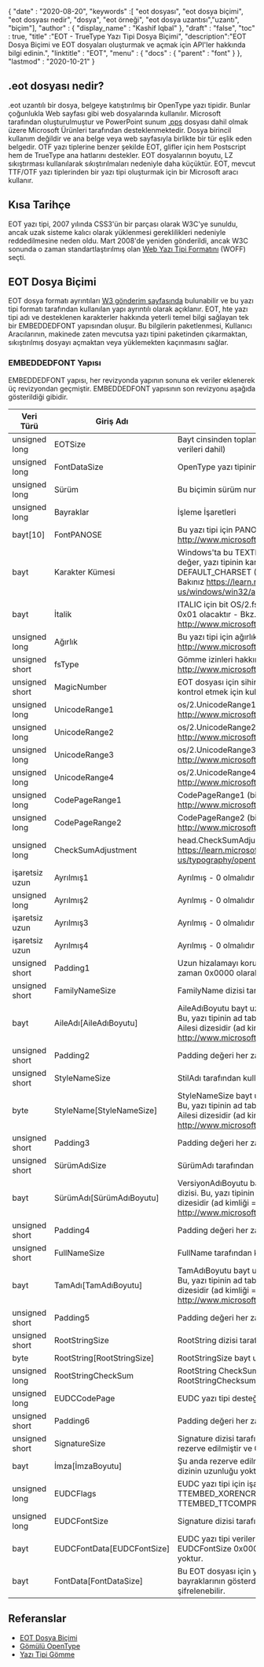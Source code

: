 {
  "date" : "2020-08-20",
  "keywords" :[ "eot dosyası", "eot dosya biçimi", "eot dosyası nedir", "dosya", "eot örneği", "eot dosya uzantısı","uzantı", "biçim"],
  "author" : {
    "display_name" : "Kashif Iqbal"
},
  "draft" : "false",
  "toc" : true,
  "title" :"EOT - TrueType Yazı Tipi Dosya Biçimi",
  "description":"EOT Dosya Biçimi ve EOT dosyaları oluşturmak ve açmak için API'ler hakkında bilgi edinin.",
  "linktitle" : "EOT",
  "menu" : {
    "docs" : {
      "parent" : "font"
}
},
  "lastmod" : "2020-10-21"
}

## .eot dosyası nedir?

.eot uzantılı bir dosya, belgeye katıştırılmış bir OpenType yazı tipidir. Bunlar çoğunlukla Web sayfası gibi web dosyalarında kullanılır. Microsoft tarafından oluşturulmuştur ve PowerPoint sunum [.pps](/tr/sunum/pps) dosyası dahil olmak üzere Microsoft Ürünleri tarafından desteklenmektedir. Dosya birincil kullanım değildir ve ana belge veya web sayfasıyla birlikte bir tür eşlik eden belgedir. OTF yazı tiplerine benzer şekilde EOT, glifler için hem Postscript hem de TrueType ana hatlarını destekler. EOT dosyalarının boyutu, LZ sıkıştırması kullanılarak sıkıştırılmaları nedeniyle daha küçüktür. EOT, mevcut TTF/OTF yazı tiplerinden bir yazı tipi oluşturmak için bir Microsoft aracı kullanır.

## Kısa Tarihçe

EOT yazı tipi, 2007 yılında CSS3'ün bir parçası olarak W3C'ye sunuldu, ancak uzak sisteme kalıcı olarak yüklenmesi gereklilikleri nedeniyle reddedilmesine neden oldu. Mart 2008'de yeniden gönderildi, ancak W3C sonunda o zaman standartlaştırılmış olan [Web Yazı Tipi Formatını](/tr/font/woff/) (WOFF) seçti.

## EOT Dosya Biçimi

EOT dosya formatı ayrıntıları [W3 gönderim sayfasında](https://www.w3.org/Submission/EOT/#FileFormat) bulunabilir ve bu yazı tipi formatı tarafından kullanılan yapı ayrıntılı olarak açıklanır. EOT, hte yazı tipi adı ve desteklenen karakterler hakkında yeterli temel bilgi sağlayan tek bir EMBEDDEDFONT yapısından oluşur. Bu bilgilerin paketlenmesi, Kullanıcı Aracılarının, makinede zaten mevcutsa yazı tipini paketinden çıkarmaktan, sıkıştırılmış dosyayı açmaktan veya yüklemekten kaçınmasını sağlar.

### EMBEDDEDFONT Yapısı
EMBEDDEDFONT yapısı, her revizyonda yapının sonuna ek veriler eklenerek üç revizyondan geçmiştir. EMBEDDEDFONT yapısının son revizyonu aşağıda gösterildiği gibidir.

|Veri Türü|Giriş Adı|Açıklama|
---|---|---|
|unsigned long|EOTSize|Bayt cinsinden toplam yapı uzunluğu (dize ve yazı tipi verileri dahil)|
|unsigned long|FontDataSize|OpenType yazı tipinin (FontData) bayt cinsinden uzunluğu|
|unsigned long|Sürüm|Bu biçimin sürüm numarası - 0x00020002|
|unsigned long|Bayraklar|İşleme İşaretleri|
|bayt[10]|FontPANOSE|Bu yazı tipi için PANOSE değeri - Bkz. http://www.microsoft.com/typography/otspec/os2.htm#pan|
|bayt|Karakter Kümesi|Windows'ta bu TEXTMETRIC.tmCharSet'ten türetilmiştir. Bu değer, yazı tipinin karakter kümesini belirtir. DEFAULT_CHARSET (0x01) tercih olmadığını gösterir. - Bakınız https://learn.microsoft.com/en-us/windows/win32/api/wingdi/ns-wingdi-textmetrica|
|bayt|İtalik|ITALIC için bit OS/2.fsSelection'da ayarlanmışsa, değer 0x01 olacaktır - Bkz. http://www.microsoft.com/typography/otspec/os2.htm#fss|
|unsigned long|Ağırlık|Bu yazı tipi için ağırlık değeri - Bkz. http://www.microsoft.com/typography/otspec/os2.htm#wtc|
|unsigned short|fsType|Gömme izinleri hakkında bilgi sağlayan tip bayrakları - Bkz. http://www.microsoft.com/typography/otspec/os2.htm#fst|
|unsigned short|MagicNumber|EOT dosyası için sihirli sayı - 0x504C. Veri bozulmasını kontrol etmek için kullanılır.|
|unsigned long|UnicodeRange1|os/2.UnicodeRange1 (bit 0-31) - Bkz. http://www.microsoft.com/typography/otspec/os2.htm#ur|
|unsigned long|UnicodeRange2|os/2.UnicodeRange2 (bit 32-63) - Bkz. http://www.microsoft.com/typography/otspec/os2.htm#ur|
|unsigned long|UnicodeRange3|os/2.UnicodeRange3 (bit 64-95) - Bkz. http://www.microsoft.com/typography/otspec/os2.htm#ur|
|unsigned long|UnicodeRange4|os/2.UnicodeRange4 (bit 96-127) - Bkz. http://www.microsoft.com/typography/otspec/os2.htm#ur|
|unsigned long|CodePageRange1|CodePageRange1 (bit 0-31) - Bkz. http://www.microsoft.com/typography/otspec/os2.htm#cpr|
|unsigned long|CodePageRange2|CodePageRange2 (bit 32-63) - Bkz. http://www.microsoft.com/typography/otspec/os2.htm#cpr|
|unsigned long|CheckSumAdjustment|head.CheckSumAdjustment - Bkz. https://learn.microsoft.com/en-us/typography/opentype/spec/head|
|işaretsiz uzun|Ayrılmış1|Ayrılmış - 0 olmalıdır|
|unsigned long|Ayrılmış2|Ayrılmış - 0 olmalıdır|
|işaretsiz uzun|Ayrılmış3|Ayrılmış - 0 olmalıdır|
|işaretsiz uzun|Ayrılmış4|Ayrılmış - 0 olmalıdır|
|unsigned short|Padding1|Uzun hizalamayı korumak için dolgu. Dolgu değeri her zaman 0x0000 olarak ayarlanmalıdır.|
|unsigned short|FamilyNameSize|FamilyName dizisi tarafından kullanılan bayt sayısı|
|bayt|AileAdı[AileAdıBoyutu]|AileAdıBoyutu bayt uzunluğunda UTF-16 karakter dizisi. Bu, yazı tipinin ad tablosunda bulunan İngilizce Yazı Tipi Ailesi dizesidir (ad kimliği = 1) - Bkz. http://www.microsoft.com/typography/otspec/name.htm|
|unsigned short|Padding2|Padding değeri her zaman 0x0000 olarak ayarlanmalıdır.|
|unsigned short|StyleNameSize|StilAdı tarafından kullanılan bayt sayısı|
|byte|StyleName[StyleNameSize]|StyleNameSize bayt uzunluğunda UTF-16 karakter dizisi. Bu, yazı tipinin ad tablosunda bulunan İngilizce Yazı Tipi Alt Ailesi dizesidir (ad kimliği = 2) - Bkz. http://www.microsoft.com/typography/otspec/name.htm|
|unsigned short|Padding3|Padding değeri her zaman 0x0000 olarak ayarlanmalıdır.|
|unsigned short|SürümAdıSize|SürümAdı tarafından kullanılan bayt sayısı|
|bayt|SürümAdı[SürümAdıBoyutu]|VersiyonAdıBoyutu bayt uzunluğunda UTF-16 karakter dizisi. Bu, yazı tipinin ad tablosunda bulunan İngilizce sürüm dizesidir (ad kimliği = 5) - Bkz. http://www.microsoft.com/typography/otspec/name.htm|
|unsigned short|Padding4|Padding değeri her zaman 0x0000 olarak ayarlanmalıdır.|
|unsigned short|FullNameSize|FullName tarafından kullanılan bayt sayısı|
|bayt|TamAdı[TamAdıBoyutu]|TamAdıBoyutu bayt uzunluğunda UTF-16 karakter dizisi. Bu, yazı tipinin ad tablosunda bulunan İngilizce tam ad dizesidir (ad kimliği = 4) - Bkz. http://www.microsoft.com/typography/otspec/name.htm|
|unsigned short|Padding5|Padding değeri her zaman 0x0000 olarak ayarlanmalıdır.|
|unsigned short|RootStringSize|RootString dizisi tarafından kullanılan bayt sayısı|
|byte|RootString[RootStringSize]|RootStringSize bayt uzunluğunda UTF-16 karakter dizisi.|
|unsigned long|RootStringCheckSum|RootString CheckSum değeri. Aşağıdaki RootStringChecksum'u işlemek için algoritmaya bakın.|
|unsigned long|EUDCCodePage|EUDC yazı tipi desteği için kod sayfası değeri gerekiyor.|
|unsigned short|Padding6|Padding değeri her zaman 0x0000 olarak ayarlanmalıdır.|
|unsigned short|SignatureSize|Signature dizisi tarafından kullanılan bayt sayısı. Şu anda rezerve edilmiştir ve 0x0000 olarak ayarlanmalıdır.|
|bayt|İmza[İmzaBoyutu]|Şu anda rezerve edilmiştir. SignatureSize 0x0000 ise, bu dizinin uzunluğu yoktur.|
|unsigned long|EUDCFlags|EUDC yazı tipi için işaretler işleniyor. Tipik değerler TTEMBED_XORENCRYPTDATA ve TTEMBED_TTCOMPRESSED olabilir.|
|unsigned long|EUDCFontSize|Signature dizisi tarafından kullanılan bayt sayısı.|
|bayt|EUDCFontData[EUDCFontSize]|EUDC yazı tipi verileri için kullanılan bayt sayısı. EUDCFontSize 0x00000000 ise, bu dizinin uzunluğu yoktur.|
|bayt|FontData[FontDataSize]|Bu EOT dosyası için yazı tipi verileri. Veriler, işleme bayraklarının gösterdiği şekilde sıkıştırılabilir veya XOR ile şifrelenebilir.|

## Referanslar

* [EOT Dosya Biçimi](https://www.w3.org/Submission/EOT/)
* [Gömülü OpenType](https://en.wikipedia.org/wiki/Embedded_OpenType)
* [Yazı Tipi Gömme](https://en.wikipedia.org/wiki/Font_embedding)

